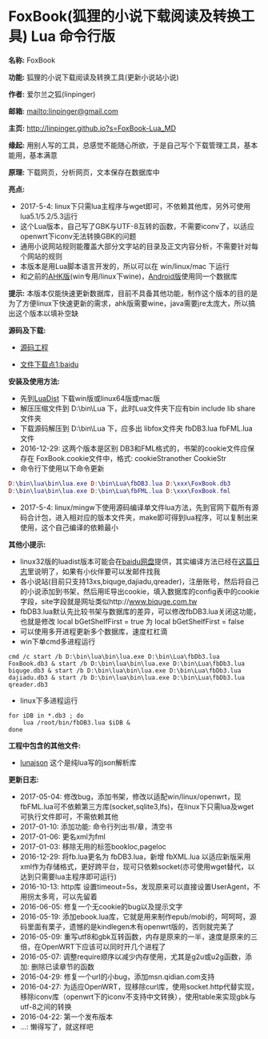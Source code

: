 # FoxBook(狐狸的小说下载阅读及转换工具) Lua 命令行版

**名称:** FoxBook

**功能:** 狐狸的小说下载阅读及转换工具(更新小说站小说)

**作者:** 爱尔兰之狐(linpinger)

**邮箱:** <mailto:linpinger@gmail.com>

**主页:** <http://linpinger.github.io?s=FoxBook-Lua_MD>

**缘起:** 用别人写的工具，总感觉不能随心所欲，于是自己写个下载管理工具，基本能用，基本满意

**原理:** 下载网页，分析网页，文本保存在数据库中

**亮点:** 

- 2017-5-4: linux下只需lua主程序与wget即可，不依赖其他库，另外可使用lua5.1/5.2/5.3运行
- 这个Lua版本，自己写了GBK与UTF-8互转的函数，不需要iconv了，以适应openwrt下iconv无法转换GBK的问题
- 通用小说网站规则能覆盖大部分文字站的目录及正文内容分析，不需要针对每个网站的规则
- 本版本是用Lua脚本语言开发的，所以可以在 win/linux/mac 下运行
- 和之前的[AHK版][foxbook-ahk](win专用/linux下wine)，[Android版][foxbook-android]使用同一个数据库

**提示:** 本版本仅能快速更新数据库，目前不具备其他功能，制作这个版本的目的是为了方便linux下快速更新的需求，ahk版需要wine，java需要jre太庞大，所以搞出这个版本以填补空缺

**源码及下载:**

- [源码工程](https://github.com/linpinger/foxbook-lua)

- [文件下载点1:baidu][pan_baidu]

**安装及使用方法:**

- 先到[LuaDist](http://luadist.org/) 下载win版或linux64版或mac版
- 解压压缩文件到 D:\bin\Lua 下，此时Lua文件夹下应有bin include lib share 文件夹
- 下载源码解压到 D:\bin\Lua 下，应多出 libfox文件夹 fbDB3.lua fbFML.lua 文件
- 2016-12-29: 这两个版本是区别 DB3和FML格式的，书架的cookie文件应保存在 FoxBook.cookie文件中，格式: <cookie><sitename>cookieStr</sitename><sitename>another CookieStr</sitename></cookie>
- 命令行下使用以下命令更新

```Lua
D:\bin\lua\bin\lua.exe D:\bin\Lua\fbDB3.lua D:\xxx\FoxBook.db3
D:\bin\lua\bin\lua.exe D:\bin\Lua\fbFML.lua D:\xxx\FoxBook.fml
```
- 2017-5-4: linux/mingw下使用源码编译单文件lua方法，先到官网下载所有源码合计包，进入相对应的版本文件夹，make即可得到lua程序，可以复制出来使用，这个自己编译的依赖最小

**其他小提示:**

- linux32版的luadist版本可能会在[baidu网盘][pan_baidu]提供，其实编译方法已经在[这篇日志](http://linpinger.github.io/usr/2016-03-30_Lua.html)里说明了，如果有小伙伴要可以发邮件找我
- 各小说站(目前只支持13xs,biquge,dajiadu,qreader)，注册账号，然后将自己的小说添加到书架，然后用IE导出cookie，填入数据库的config表中的cookie字段，site字段就是网址类似http://www.biquge.com.tw
- fbDB3.lua默认先比较书架与数据库的差异，可以修改fbDB3.lua关闭这功能，也就是修改 local bGetShelfFirst = true 为 local bGetShelfFirst = false
- 可以使用多开进程更新多个数据库，速度杠杠滴
- win下单cmd多进程运行
```shell
cmd /c start /b D:\bin\lua\bin\lua.exe D:\bin\Lua\fbDb3.lua FoxBook.db3 & start /b D:\bin\lua\bin\lua.exe D:\bin\Lua\fbDb3.lua biquge.db3 & start /b D:\bin\lua\bin\lua.exe D:\bin\Lua\fbDb3.lua dajiadu.db3 & start /b D:\bin\lua\bin\lua.exe D:\bin\Lua\fbDb3.lua qreader.db3
```
- linux下多进程运行
```shell
for iDB in *.db3 ; do
	lua /root/bin/fbDB3.lua $iDB &
done
```


**工程中包含的其他文件:**

- [lunajson](https://github.com/grafi-tt/lunajson) 这个是纯lua写的json解析库


**更新日志:**
- 2017-05-04: 修改bug，添加书架，修改以适配win/linux/openwrt，现fbFML.lua可不依赖第三方库(socket,sqlite3,lfs)，在linux下只需lua及wget可执行文件即可，不需依赖其他
- 2017-01-10: 添加功能: 命令行列出书/章，清空书
- 2017-01-06: 更名xml为fml
- 2017-01-03: 移除无用的标签bookloc,pageloc
- 2016-12-29: 将fb.lua更名为 fbDB3.lua，新增 fbXML.lua 以适应新版采用xml作为存储格式，更好跨平台，现可只依赖socket(亦可使用wget替代，以达到只需要lua主程序即可运行)
- 2016-10-13: http库 设置timeout=5s，发现原来可以直接设置UserAgent，不用拐太多弯，可以先留着
- 2016-06-05: 修复一个无cookie的bug以及提示文字
- 2016-05-19: 添加ebook.lua库，它就是用来制作epub/mobi的，呵呵呵，源码里面有栗子，遗憾的是kindlegen木有openwrt版的，否则就完美了
- 2016-05-09: 重写utf8和gbk互转函数，内存是原来的一半，速度是原来的三倍，在OpenWRT下应该可以同时开几个进程了
- 2016-05-07: 调整require顺序以减少内存使用，尤其是g2u或u2g函数，添加: 删除已读章节的函数
- 2016-04-29: 修复一个url的小bug，添加msn.qidian.com支持
- 2016-04-27: 为适应OpenWRT，现移除curl库，使用socket.http代替实现，移除iconv库（openwrt下的iconv不支持中文转换），使用table来实现gbk与utf-8之间的转换
- 2016-04-22: 第一个发布版本
- ...: 懒得写了，就这样吧


[foxbook-ahk]: https://github.com/linpinger/foxbook-ahk
[foxbook-android]: https://github.com/linpinger/foxbook-android
[pan_baidu]: http://pan.baidu.com/s/1bnqxdjL "百度网盘共享"

